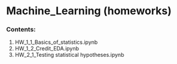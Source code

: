 # Machine_Learning (homeworks)
### Contents:
1. HW_1_1_Basics_of_statistics.ipynb
2. HW_1_2_Credit_EDA.ipynb
3. HW_2_1_Testing statistical hypotheses.ipynb
